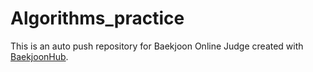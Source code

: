 # Algorithms_practice
This is an auto push repository for Baekjoon Online Judge created with [BaekjoonHub](https://github.com/BaekjoonHub/BaekjoonHub).
